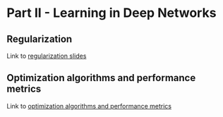 # Part II - Learning in Deep Networks

## Regularization
Link to [regularization slides](https://docs.google.com/presentation/d/1LZlmuB7eXQV05GsOufSXRXDNyemEGPmWI26A1rFtrAI/edit?usp=sharing)

## Optimization algorithms and performance metrics
Link to [optimization algorithms and performance metrics](https://drive.google.com/open?id=1wvbIzM7N65GmpXYBSHB9qGUXURx91FBd0eIBm9fXC18)
